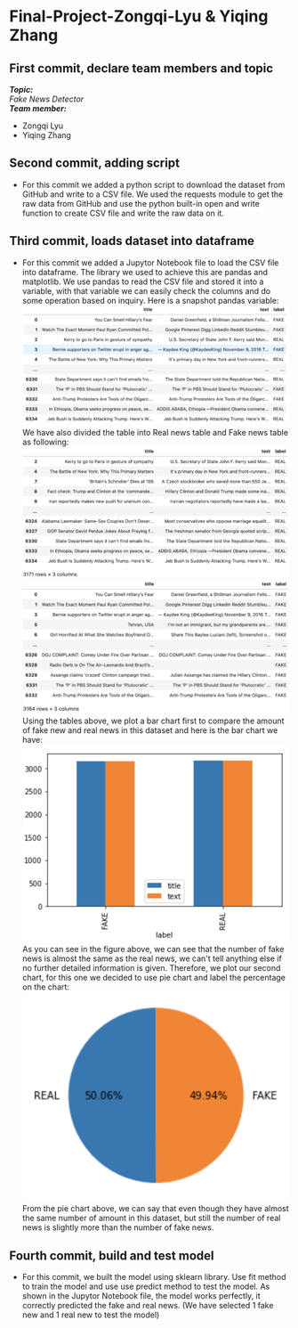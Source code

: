 ﻿# Final-Project-Zongqi-Lyu & Yiqing Zhang
## First commit, declare team members and topic
***Topic:***  
*Fake News Detector*   
***Team member:***  
- Zongqi Lyu  
- Yiqing Zhang  
  
## Second commit, adding script  
- For this commit we added a python script to download the dataset from GitHub and write to a CSV file.
We used the requests module to get the raw data from GitHub and use the python built-in open and write
function to create CSV file and write the raw data on it.
## Third commit, loads dataset into dataframe
- For this commit we added a Jupytor Notebook file to load the CSV file into dataframe. The library we used to achieve this are pandas and matplotlib. We use pandas to read the CSV file and stored it into a variable, with that variable we can easily check the columns and do some operation based on inquiry. Here is a snapshot pandas variable: ![Pandas Variable](snapshot/PandasVariable.png)  
We have also divided the table into Real news table and Fake news table as following:
![Real News Table](snapshot/RealNews.png)  
![Fake News Table](snapshot/FakeNews.png)  
Using the tables above, we plot a bar chart first to compare the amount of fake new and real news in this dataset and here is the bar chart we have:
![Bar Chart](snapshot/BarChart.png)  
As you can see in the figure above, we can see that the number of fake news is almost the same as the real news, we can't tell anything else if no further detailed information is given. Therefore, we plot our second chart, for this one we decided to use pie chart and label the percentage on the chart:
![Pie Chart](snapshot/PieChart.png)  
From the pie chart above, we can say that even though they have almost the same number of amount in this dataset, but still the number of real news is slightly more than the number of fake news.  
## Fourth commit, build and test model
- For this commit, we built the model using sklearn library. Use fit method to train the model and use use 
predict method to test the model. As shown in the Jupytor Notebook file, the model works perfectly, it correctly
predicted the fake and real news. (We have selected 1 fake new and 1 real new to test the model)
